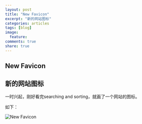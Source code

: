 ```yaml
---
layout: post
title: "New Favicon"
excerpt: "新的网站图标"
categories: articles
tags: [blog]
image:
  feature: 
comments: true
share: true
---
```

New Favicon
----

新的网站图标
---

一时兴起，刚好看完searching and sorting，就画了一个网站的图标。

如下：

![New Favicon](http://screenshot.net/k5kj2tm.jpg)
